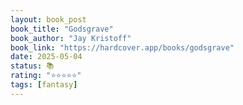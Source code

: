 ```yaml
---
layout: book_post
book_title: "Godsgrave"
book_author: "Jay Kristoff"
book_link: "https://hardcover.app/books/godsgrave"
date: 2025-05-04
status: 📚
rating: "⭐️⭐️⭐️⭐️⭐️"
tags: [fantasy]
---
```

